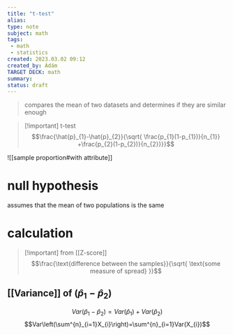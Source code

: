 ```yaml
---
title: "t-test"
alias: 
type: note
subject: math
tags:
 - math
 - statistics
created: 2023.03.02 09:12
created_by: Ádám
TARGET DECK: math
summary: 
status: draft
---
```

>compares the mean of two datasets and determines if they are similar enough

>[!important] t-test
>$$\frac{\hat{p}_{1}-\hat{p}_{2}}{\sqrt{ \frac{p_{1}(1-p_{1})}{n_{1}} +\frac{p_{2}(1-p_{2})}{n_{2}}}}$$

![[sample proportion#with attribute]]

# null hypothesis
assumes that the mean of two populations is the same

# calculation
>[!important] from [[Z-score]]
$$\frac{\text{difference between the samples}}{\sqrt{ \text{some measure of spread} }}$$

## [[Variance]] of $(\hat{p}_{1}-\hat{p}_{2})$
$$Var(\hat{p}_{1}-\hat{p}_{2})=Var(\hat{p}_{1})+Var(\hat{p}_{2})$$
$$Var\left(\sum^{n}_{i=1}X_{i}\right)=\sum^{n}_{i=1}Var(X_{i})$$
